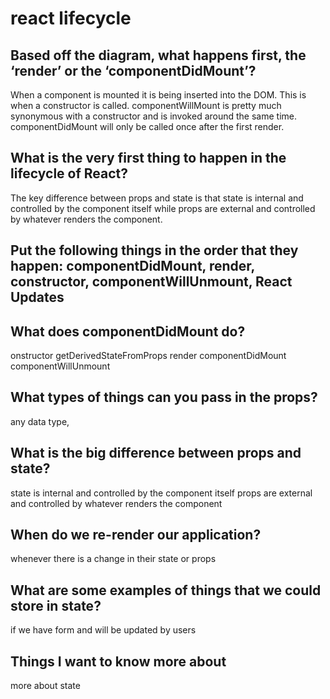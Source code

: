 # react lifecycle
## Based off the diagram, what happens first, the ‘render’ or the ‘componentDidMount’?
When a component is mounted it is being inserted into the DOM. This is when a constructor is called. componentWillMount is pretty much synonymous with a constructor and is invoked around the same time. componentDidMount will only be called once after the first render. 
## What is the very first thing to happen in the lifecycle of React?
The key difference between props and state is that state is internal and controlled by the component itself while props are external and controlled by whatever renders the component.

## Put the following things in the order that they happen: componentDidMount, render, constructor, componentWillUnmount, React Updates
## What does componentDidMount do?
onstructor
getDerivedStateFromProps
render
componentDidMount
componentWillUnmount
 ## What types of things can you pass in the props?
 any data type,
## What is the big difference between props and state?
state is internal and controlled by the component itself
props are external and controlled by whatever renders the component
## When do we re-render our application?
whenever there is a change in their state or props
## What are some examples of things that we could store in state?
 if we have form and will be updated by users

 ## Things I want to know more about
 more about state